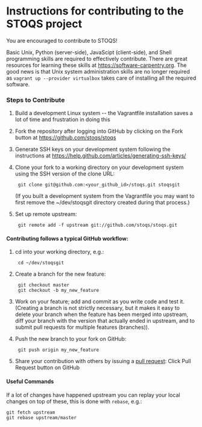 Instructions for contributing to the STOQS project
==================================================

You are encouraged to contribute to STOQS!

Basic Unix, Python (server-side), JavaScipt (client-side), and Shell programming skills are required to effectively contribute. 
There are great resources for learning these skills at https://software-carpentry.org.
The good news is that Unix system administration skills are no longer required as `vagrant up --provider virtualbox` takes care of installing all the required software.

### Steps to Contribute
 
1. Build a development Linux system -- the Vagrantfile installation saves a lot of time and frustration in doing this

2. Fork the repository after logging into GitHub by clicking on the Fork button at https://github.com/stoqs/stoqs

3. Generate SSH keys on your development system following the instructions at https://help.github.com/articles/generating-ssh-keys/

4. Clone your fork to a working directory on your development system using the SSH version of the clone URL:

        git clone git@github.com:<your_github_id>/stoqs.git stoqsgit

   (If you built a development system from the Vagrantfile you may want to first remove the ~/dev/stoqsgit directory created during that process.)

5. Set up remote upstream:

        git remote add -f upstream git://github.com/stoqs/stoqs.git

#### Contributing follows a typical GitHub workflow:

1. cd into your working directory, e.g.:

        cd ~/dev/stoqsgit

2. Create a branch for the new feature: 

        git checkout master
        git checkout -b my_new_feature

3. Work on your feature; add and commit as you write code and test it. (Creating a branch is not strictly necessary, 
but it makes it easy to delete your branch when the feature has been merged into upstream, diff your branch 
with the version that actually ended in upstream, and to submit pull requests for multiple features (branches)).

4. Push the new branch to your fork on GitHub:

        git push origin my_new_feature

5. Share your contribution with others by issuing a [pull request](https://help.github.com/articles/using-pull-requests/): Click Pull Request button on GitHub

#### Useful Commands

If a lot of changes have happened upstream you can replay your local changes 
on top of these, this is done with `rebase`, e.g.:

    git fetch upstream
    git rebase upstream/master

